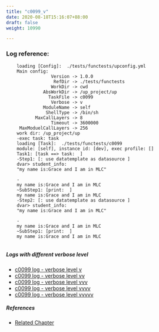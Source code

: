 ```yaml
---
title: "c0099_v"
date: 2020-08-18T15:16:07+88:00
draft: false
weight: 10990

---
```


### Log reference: <no value>

```
    loading [Config]:  ./tests/functests/upconfig.yml
    Main config:
                 Version -> 1.0.0
                  RefDir -> ./tests/functests
                 WorkDir -> cwd
              AbsWorkDir -> /up_project/up
                TaskFile -> c0099
                 Verbose -> v
              ModuleName -> self
               ShellType -> /bin/sh
           MaxCallLayers -> 8
                 Timeout -> 3600000
     MaxModuelCallLayers -> 256
    work dir: /up_project/up
    -exec task: task
    loading [Task]:  ./tests/functests/c0099
    module: [self], instance id: [dev], exec profile: []
    Task1: [task ==> task:  ]
    -Step1: [: use datatemplate as datasource ]
    dvar> student_info:
    "my name is:Grace and I am in MLC"
    
    -
    my name is:Grace and I am in MLC
    ~SubStep1: [print:  ]
    my name is:Grace and I am in MLC
    -Step2: [: use datatemplate as datasource ]
    dvar> student_info:
    "my name is:Grace and I am in MLC"
    
    -
    my name is:Grace and I am in MLC
    ~SubStep1: [print:  ]
    my name is:Grace and I am in MLC
    
```

##### Logs with different verbose level
* [c0099 log - verbose level v](../../logs/c0099_v)
* [c0099 log - verbose level vv](../../logs/c0099_vv)
* [c0099 log - verbose level vvv](../../logs/c0099_vvv)
* [c0099 log - verbose level vvvv](../../logs/c0099_vvvv)
* [c0099 log - verbose level vvvvv](../../logs/c0099_vvvvv)

##### References
* [Related Chapter](../../dvars/c0099)
